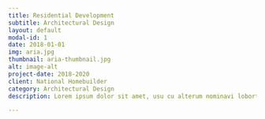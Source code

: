 ```yaml
---
title: Residential Development
subtitle: Architectural Design
layout: default
modal-id: 1
date: 2018-01-01
img: aria.jpg
thumbnail: aria-thumbnail.jpg
alt: image-alt
project-date: 2018-2020
client: National Homebuilder
category: Architectural Design
description: Lorem ipsum dolor sit amet, usu cu alterum nominavi lobortis. At duo novum diceret. Tantas apeirian vix et, usu sanctus postulant inciderint ut, populo diceret necessitatibus in vim. Cu eum dicam feugiat noluisse.

---
```


